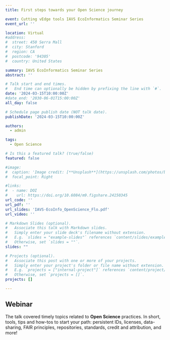 ```yaml
---
title: First steps towards your Open Science journey

event: Cutting vEdge tools IAVS EcoInformatics Seminar Series
event_url: ''

location: Virtual
#address:
#  street: 450 Serra Mall
#  city: Stanford
#  region: CA
#  postcode: '94305'
#  country: United States

summary: IAVS EcoInformatics Seminar Series
abstract: ''

# Talk start and end times.
#   End time can optionally be hidden by prefixing the line with `#`.
date: '2024-03-15T10:00:00Z'
#date_end: '2030-06-01T15:00:00Z'
all_day: false

# Schedule page publish date (NOT talk date).
publishDate: '2024-03-15T10:00:00Z'

authors:
  - admin

tags:
  - Open Science

# Is this a featured talk? (true/false)
featured: false

#image:
#  caption: 'Image credit: [**Unsplash**](https://unsplash.com/photos/bzdhc5b3Bxs)'
#  focal_point: Right

#links:
#  - name: DOI
#    url: https://doi.org/10.6084/m9.figshare.24150345
url_code: ''
url_pdf: ''
url_slides: 'IAVS-EcoInfo_OpenScience_Flo.pdf'
url_video: ''

# Markdown Slides (optional).
#   Associate this talk with Markdown slides.
#   Simply enter your slide deck's filename without extension.
#   E.g. `slides = "example-slides"` references `content/slides/example-slides.md`.
#   Otherwise, set `slides = ""`.
slides: ""

# Projects (optional).
#   Associate this post with one or more of your projects.
#   Simply enter your project's folder or file name without extension.
#   E.g. `projects = ["internal-project"]` references `content/project/deep-learning/index.md`.
#   Otherwise, set `projects = []`.
projects: []

---
```


## Webinar

The talk covered timely topics related to **Open Science** practices. In short, tools, tips and how-tos to start your path: persistent IDs, licenses, data-sharing, FAIR principles, repositories, standards, credit and attribution, and more!
